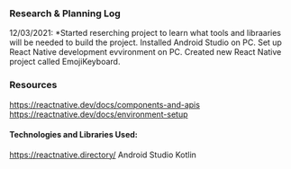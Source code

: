 ### Research & Planning Log
12/03/2021:
*Started reserching project to learn what tools and libraaries will be needed to build the project.
Installed Android Studio on PC.
Set up React Native development evvironment on PC. 
Created new React Native project called EmojiKeyboard.

### Resources
https://reactnative.dev/docs/components-and-apis
https://reactnative.dev/docs/environment-setup




#### Technologies and Libraries Used:
https://reactnative.directory/
Android Studio
Kotlin




